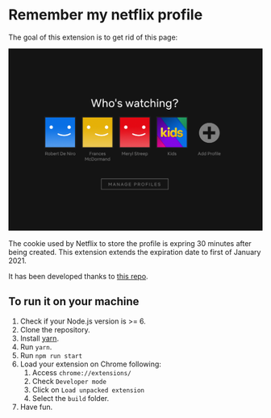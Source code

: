# Remember my netflix profile

The goal of this extension is to get rid of this page:

![Profile page](./src/img/profile-page.png)

The cookie used by Netflix to store the profile is expring 30 minutes after being created. This extension extends the expiration date to first of January 2021. 

It has been developed thanks to [this repo](https://github.com/samuelsimoes/chrome-extension-webpack-boilerplate).


## To run it on your machine

1. Check if your Node.js version is >= 6.
2. Clone the repository.
3. Install [yarn](https://yarnpkg.com/lang/en/docs/install/).
4. Run `yarn`.
5. Run `npm run start`
6. Load your extension on Chrome following:
    1. Access `chrome://extensions/`
    2. Check `Developer mode`
    3. Click on `Load unpacked extension`
    4. Select the `build` folder.
7. Have fun.
